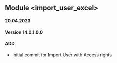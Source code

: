 ## Module <import_user_excel>

#### 20.04.2023
#### Version 14.0.1.0.0
#### ADD
- Initial commit for Import User with Access rights

